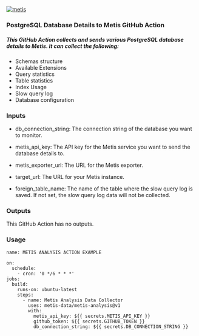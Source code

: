[![metis](https://static-asserts-public.s3.eu-central-1.amazonaws.com/metis-min-logo.png)](https://www.metisdata.io/)
### PostgreSQL Database Details to Metis GitHub Action

##### This GitHub Action collects and sends various PostgreSQL database details to  Metis. It can collect the following:

 - Schemas structure
 - Available Extensions
 - Query statistics
 - Table statistics
 - Index Usage
 - Slow query log
 - Database configuration

### Inputs
 - db_connection_string: The connection string of the database you want to monitor.

 - metis_api_key: The API key for the Metis service you want to send the database details to.

 - metis_exporter_url: The URL for the Metis exporter.

 - target_url: The URL for your Metis instance.

 - foreign_table_name: The name of the table where the slow query log is saved.   If  not set, the slow query log data will not be collected.

### Outputs
This GitHub Action has no outputs.


### Usage 

```
name: METIS ANALYSIS ACTION EXAMPLE

on:
  schedule:
    - cron: '0 */6 * * *'
jobs:
  build:
    runs-on: ubuntu-latest
    steps:
      - name: Metis Analysis Data Collector
        uses: metis-data/metis-analysis@v1
        with:
          metis_api_key: ${{ secrets.METIS_API_KEY }} 
          github_token: ${{ secrets.GITHUB_TOKEN }}
          db_connection_string: ${{ secrets.DB_CONNECTION_STRING }}
```